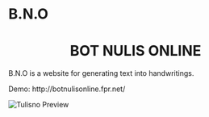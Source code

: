 # B.N.O
<h1 align="center">BOT NULIS ONLINE</h1>

<p>
 B.N.O is a website for generating text into handwritings.
</p>
Demo: http://botnulisonline.fpr.net/
<br>

![Tulisno Preview](https://i.imgur.com/2XU2qYo.png)
